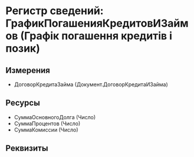 ﻿# Регистр сведений: ГрафикПогашенияКредитовИЗаймов (Графік погашення кредитів і позик)

## Измерения

- ДоговорКредитаЗайма (Документ.ДоговорКредитаИЗайма)

## Ресурсы

- СуммаОсновногоДолга (Число)
- СуммаПроцентов (Число)
- СуммаКомиссии (Число)

## Реквизиты


